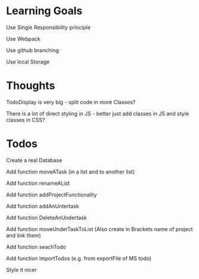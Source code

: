 # Learning Goals
Use Single Responsibility principle

Use Webpack

Use github branching

Use local Storage

# Thoughts
TodoDisplay is very big - split code in more Classes?

There is a lot of direct styling in JS - better just add classes in JS and style classes in CSS?

# Todos
Create a real Database

Add function moveATask (in a list and to another list)

Add function renameAList

Add function addProjectFunctionality

Add function addAnUntertask

Add function DeleteAnUndertask

Add function moveUnderTaskToList (Also create in Brackets name of project and link them)

Add function seachTodo

Add function importTodos (e.g. from exportFile of MS todo)

Style it nicer
